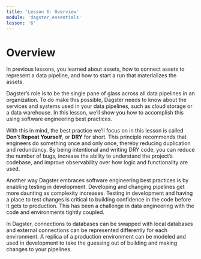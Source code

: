 ```yaml
---
title: 'Lesson 6: Overview'
module: 'dagster_essentials'
lesson: '6'
---
```


# Overview

In previous lessons, you learned about assets, how to connect assets to represent a data pipeline, and how to start a run that materializes the assets.

Dagster’s role is to be the single pane of glass across all data pipelines in an organization. To do make this possible, Dagster needs to know about the services and systems used in your data pipelines, such as cloud storage or a data warehouse. In this lesson, we’ll show you how to accomplish this using software engineering best practices.

With this in mind, the best practice we’ll focus on in this lesson is called **Don’t Repeat Yourself**, or **DRY** for short. This principle recommends that engineers do something once and only once, thereby reducing duplication and redundancy. By being intentional and writing DRY code, you can reduce the number of bugs, increase the ability to understand the project’s codebase, and improve observability over how logic and functionality are used.

Another way Dagster embraces software engineering best practices is by enabling testing in development. Developing and changing pipelines get more daunting as complexity increases. Testing in development and having a place to test changes is critical to building confidence in the code before it gets to production. This has been a challenge in data engineering with the code and environments tightly coupled.

In Dagster, connections to databases can be swapped with local databases and external connections can be represented differently for each environment. A replica of a production environment can be modeled and used in development to take the guessing out of building and making changes to your pipelines.
